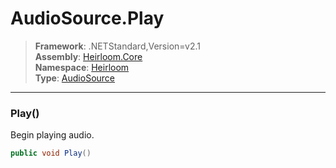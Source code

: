 # AudioSource.Play

> **Framework**: .NETStandard,Version=v2.1  
> **Assembly**: [Heirloom.Core][0]  
> **Namespace**: [Heirloom][0]  
> **Type**: [AudioSource][1]  

--------------------------------------------------------------------------------

### Play()

Begin playing audio.

```cs
public void Play()
```

[0]: ..\Heirloom.Core.md
[1]: Heirloom.AudioSource.md
